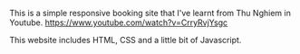 This is a simple responsive booking site that I've learnt from Thu Nghiem in Youtube. 
https://www.youtube.com/watch?v=CrryRvjYsgc

This website includes HTML, CSS and a little bit of Javascript.
